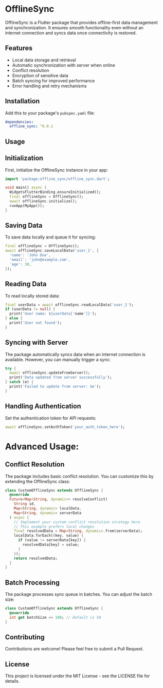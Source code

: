 # OfflineSync

OfflineSync is a Flutter package that provides offline-first data management and synchronization. It ensures smooth functionality even without an internet connection and syncs data once connectivity is restored.

## Features

- Local data storage and retrieval
- Automatic synchronization with server when online
- Conflict resolution
- Encryption of sensitive data
- Batch syncing for improved performance
- Error handling and retry mechanisms

## Installation

Add this to your package's `pubspec.yaml` file:

```yaml
dependencies:
  offline_sync: ^0.0.1
```

## Usage

## Initialization
First, initialize the OfflineSync instance in your app:

```dart
import 'package:offline_sync/offline_sync.dart';

void main() async {
  WidgetsFlutterBinding.ensureInitialized();
  final offlineSync = OfflineSync();
  await offlineSync.initialize();
  runApp(MyApp());
}
```

## Saving Data
To save data locally and queue it for syncing:
```dart
final offlineSync = OfflineSync();
await offlineSync.saveLocalData('user_1', {
  'name': 'John Doe',
  'email': 'john@example.com',
  'age': 30,
});
```

## Reading Data
To read locally stored data:
```dart
final userData = await offlineSync.readLocalData('user_1');
if (userData != null) {
  print('User name: ${userData['name']}');
} else {
  print('User not found');
}
```

## Syncing with Server
The package automatically syncs data when an internet connection is available. However, you can manually trigger a sync:

```dart
try {
  await offlineSync.updateFromServer();
  print('Data updated from server successfully');
} catch (e) {
  print('Failed to update from server: $e');
}
```

## Handling Authentication
Set the authentication token for API requests:

```dart
await offlineSync.setAuthToken('your_auth_token_here');
```

# Advanced Usage:
## Conflict Resolution
The package includes basic conflict resolution. You can customize this by extending the OfflineSync class:

```dart
class CustomOfflineSync extends OfflineSync {
  @override
  Future<Map<String, dynamic>> resolveConflict(
    String id, 
    Map<String, dynamic> localData, 
    Map<String, dynamic> serverData
  ) async {
    // Implement your custom conflict resolution strategy here
    // This example prefers local changes
    final resolvedData = Map<String, dynamic>.from(serverData);
    localData.forEach((key, value) {
      if (value != serverData[key]) {
        resolvedData[key] = value;
      }
    });
    return resolvedData;
  }
}
```

## Batch Processing
The package processes sync queue in batches. You can adjust the batch size:

```dart
class CustomOfflineSync extends OfflineSync {
  @override
  int get batchSize => 100; // Default is 50
}
```

## Contributing
Contributions are welcome! Please feel free to submit a Pull Request.


## License
This project is licensed under the MIT License - see the LICENSE file for details.


